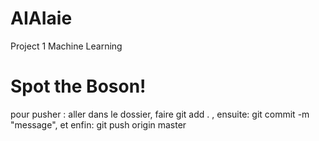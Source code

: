 # AIAIaie
Project 1 Machine Learning


# Spot the Boson! 


pour pusher : 
aller dans le dossier, faire git add . , ensuite: git commit -m "message", et enfin: git push origin master


